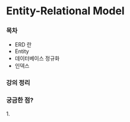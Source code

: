 # Entity-Relational Model

### 목차

* ERD 란
* Entity
* 데이터베이스 정규화
* 인덱스

### 강의 정리



### 궁금한 점?

1\.

